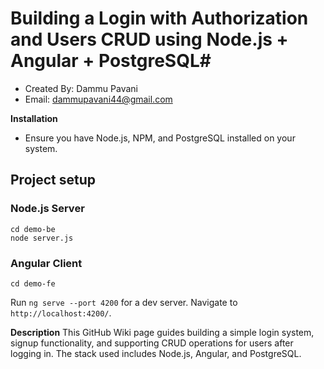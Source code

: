 # **Building a Login with Authorization and Users CRUD using Node.js + Angular + PostgreSQL**# 

* Created By: Dammu Pavani
* Email: dammupavani44@gmail.com

**Installation**
* Ensure you have Node.js, NPM, and PostgreSQL installed on your system.

## Project setup

### Node.js Server
```
cd demo-be
node server.js
```

### Angular Client
```
cd demo-fe
```
Run `ng serve --port 4200` for a dev server. Navigate to `http://localhost:4200/`.


**Description**
This GitHub Wiki page guides building a simple login system, signup functionality, and supporting CRUD operations for users after logging in. The stack used includes Node.js, Angular, and PostgreSQL.
